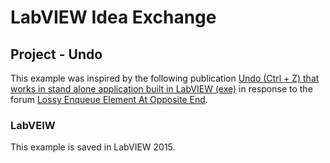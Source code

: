 # LabVIEW Idea Exchange 

## Project - Undo
This example was inspired by the following publication [Undo (Ctrl + Z) that works in stand alone application built in LabVIEW (exe)](https://forums.ni.com/t5/Example-Program-Drafts/Undo-Ctrl-Z-that-works-in-stand-alone-application-built-in/ta-p/3504823) in response to the forum [Lossy Enqueue Element At Opposite End](https://forums.ni.com/t5/LabVIEW-Idea-Exchange/Lossy-Enqueue-Element-At-Opposite-End/idi-p/3806238).

### LabVEIW
This example is saved in LabVIEW 2015.